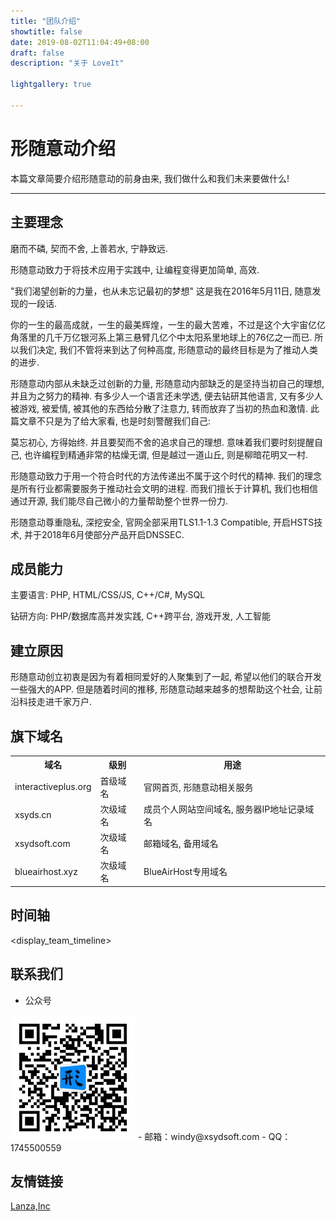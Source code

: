 ```yaml
---
title: "团队介绍"
showtitle: false
date: 2019-08-02T11:04:49+08:00
draft: false
description: "关于 LoveIt"

lightgallery: true

---
```

<div class="text-center my-6">
    <h1 class="section-text-tittle text-3xl my-5">形随意动介绍</h1>
    <p class="font-light text-lg">本篇文章简要介绍形随意动的前身由来, 我们做什么和我们未来要做什么!</p>
    <hr>
</div>

## 主要理念

磨而不磷, 契而不舍, 上善若水, 宁静致远.

形随意动致力于将技术应用于实践中, 让编程变得更加简单, 高效.

"我们渴望创新的力量，也从未忘记最初的梦想" 这是我在2016年5月11日, 随意发现的一段话.

你的一生的最高成就，一生的最美辉煌，一生的最大苦难，不过是这个大宇宙亿亿角落里的几千万亿银河系上第三悬臂几亿个中太阳系里地球上的76亿之一而已. 所以我们决定, 我们不管将来到达了何种高度, 形随意动的最终目标是为了推动人类的进步.

形随意动内部从未缺乏过创新的力量, 形随意动内部缺乏的是坚持当初自己的理想, 并且为之努力的精神. 有多少人一个语言还未学透, 便去钻研其他语言, 又有多少人被游戏, 被爱情, 被其他的东西给分散了注意力, 转而放弃了当初的热血和激情. 此篇文章不只是为了给大家看, 也是时刻警醒我们自己:

莫忘初心, 方得始终. 并且要契而不舍的追求自己的理想. 意味着我们要时刻提醒自己, 也许编程到精通非常的枯燥无谓, 但是越过一道山丘, 则是柳暗花明又一村.

形随意动致力于用一个符合时代的方法传递出不属于这个时代的精神. 我们的理念是所有行业都需要服务于推动社会文明的进程. 而我们擅长于计算机, 我们也相信通过开源, 我们能尽自己微小的力量帮助整个世界一份力.

形随意动尊重隐私, 深挖安全, 官网全部采用TLS1.1-1.3 Compatible, 开启HSTS技术, 并于2018年6月使部分产品开启DNSSEC.


## 成员能力
主要语言: PHP, HTML/CSS/JS, C++/C#, MySQL

钻研方向: PHP/数据库高并发实践, C++跨平台, 游戏开发, 人工智能


## 建立原因
形随意动创立初衷是因为有着相同爱好的人聚集到了一起, 希望以他们的联合开发一些强大的APP. 但是随着时间的推移, 形随意动越来越多的想帮助这个社会, 让前沿科技走进千家万户.

## 旗下域名
<table class="table">
    <tr>
        <th scope="col">域名</th>
        <th scope="col">级别</th>
        <th scope="col">用途</th>
    </tr>
    <tr>
        <td>interactiveplus.org</td>
        <td>首级域名</td>
        <td>官网首页, 形随意动相关服务</td>
    </tr>
    <tr>
        <td>xsyds.cn</td>
        <td>次级域名</td>
        <td>成员个人网站空间域名, 服务器IP地址记录域名</td>
    </tr>
    <tr>
        <td>xsydsoft.com</td>
        <td>次级域名</td>
        <td>邮箱域名, 备用域名</td>
    </tr>
    <tr>
        <td>blueairhost.xyz</td>
        <td>次级域名</td>
        <td>BlueAirHost专用域名</td>
    </tr>
</table>

## 时间轴

<display_team_timeline>

## 联系我们
- 公众号
<img src="/img/wechatQR.jpg" style="height:200px;" alt="">
- 邮箱：windy@xsydsoft.com
- QQ：1745500559

## 友情链接
[Lanza,Inc](https://www.lanzainc.xyz/)